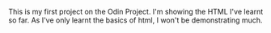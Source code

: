 This is my first project on the Odin Project. I'm showing the HTML I've learnt so far.
As I've only learnt the basics of html, I won't be demonstrating much.